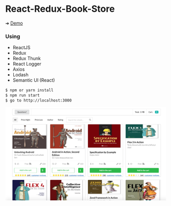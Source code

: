 # React-Redux-Book-Store

➜ [Demo](https://book-store-react-redux.herokuapp.com)

### Using
- ReactJS 
- Redux 
- Redux Thunk 
- React Logger 
- Axios 
- Lodash 
- Semantic UI (React)


```shell
$ npm or yarn install 
$ npm run start
$ go to http://localhost:3000
```
![](https://github.com/YKalashnikov/React-Redux-Book-Store/blob/master/img.png)
